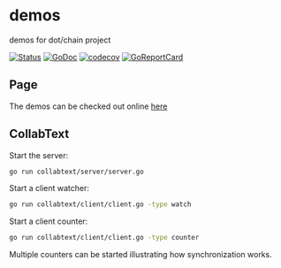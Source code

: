 # demos
demos for dot/chain project

[![Status](https://travis-ci.com/dotchain/demos.svg?branch=master)](https://travis-ci.com/dotchain/demos?branch=master)
[![GoDoc](https://godoc.org/github.com/dotchain/demos?status.svg)](https://godoc.org/github.com/dotchain/demos)
[![codecov](https://codecov.io/gh/dotchain/demos/branch/master/graph/badge.svg)](https://codecov.io/gh/dotchain/demos)
[![GoReportCard](https://goreportcard.com/badge/github.com/dotchain/demos)](https://goreportcard.com/report/github.com/dotchain/demos)


## Page

The demos can be checked out online [here](https://dotchain.github.io/demos/)

## CollabText

Start the server:

```sh
go run collabtext/server/server.go
```

Start a client watcher:

```sh
go run collabtext/client/client.go -type watch
```

Start a client counter:

```sh
go run collabtext/client/client.go -type counter
```

Multiple counters can be started illustrating how synchronization works.
